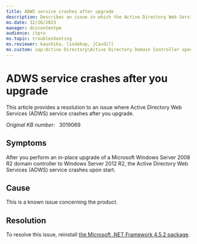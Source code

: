 ```yaml
---
title: ADWS service crashes after upgrade
description: Describes an issue in which the Active Directory Web Services service crashes upon start. This issue occurs after you perform an in-place upgrade.
ms.date: 12/26/2023
manager: dcscontentpm
audience: itpro
ms.topic: troubleshooting
ms.reviewer: kaushika, lindakup, jCaudill
ms.custom: sap:Active Directory\Active Directory Domain Controller specific boot failures, csstroubleshoot
---
```

# ADWS service crashes after you upgrade

This article provides a resolution to an issue where Active Directory Web Services (ADWS) service crashes after you upgrade.

_Original KB number:_ &nbsp; 3019069

## Symptoms

After you perform an in-place upgrade of a Microsoft Windows Server 2008 R2 domain controller to Windows Server 2012 R2, the Active Directory Web Services (ADWS) service crashes upon start.

## Cause

This is a known issue concerning the product.

## Resolution

To resolve this issue, reinstall [the Microsoft .NET Framework 4.5.2 package](https://www.microsoft.com/download/details.aspx?id=42642).
